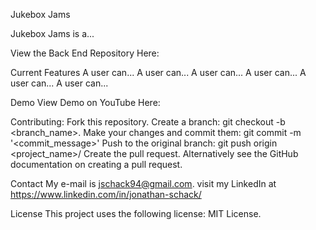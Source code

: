 Jukebox Jams

Jukebox Jams is a...

View the Back End Repository Here:

Current Features
A user can...
A user can...
A user can...
A user can...
A user can...
A user can...

Demo
View Demo on YouTube Here:

Contributing:
Fork this repository.
Create a branch: git checkout -b <branch_name>.
Make your changes and commit them: git commit -m '<commit_message>'
Push to the original branch: git push origin <project_name>/<location>
Create the pull request.
Alternatively see the GitHub documentation on creating a pull request.

Contact
My e-mail is jschack94@gmail.com. visit my LinkedIn at https://www.linkedin.com/in/jonathan-schack/

License
This project uses the following license: MIT License.
